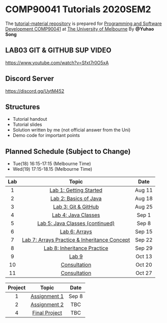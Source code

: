 # COMP90041 Tutorials 2020SEM2
The [tutorial-material repository](https://beaconsyh08.github.io/COMP90041-2020SEM2/) is prepared for [Programming and Software Development COMP90041](https://handbook.unimelb.edu.au/2020/subjects/comp90041) at [The University of Melbourne](https://www.unimelb.edu.au/)
By **@Yuhao Song**  

## **LAB03 GIT & GITHUB SUP VIDEO** ##
https://www.youtube.com/watch?v=Sfxt7r0O5xA

## **Discord Server** ##
https://discord.gg/UytM452

## **Structures**
  * Tutorial handout
  * Tutorial slides
  * Solution written by me (not official answer from the Uni)
  * Demo code for important points

## **Planned Schedule (Subject to Change)**
  * Tue(18) 16:15-17:15 (Melbourne Time)
  * Wed(19) 17:15-18.15 (Melbourne Time)

| Lab | Topic                 | Date     |
|:---:|:---------------------:|:--------:|
| 1   | [Lab 1: Getting Started](Lab01)  | Aug 11 |
| 2   | [Lab 2: Basics of Java](Lab02)  | Aug 18 |
| 3   | [Lab 3: Git & GitHub](Lab03)  | Aug 25 |
| 4   | [Lab 4: Java Classes](Lab04) | Sep 1 |
| 5   | [Lab 5: Java Classes (continued)](Lab05) | Sep 8 |
| 6   | [Lab 6: Arrays](Lab06) | Sep 15 |
| 7   | [Lab 7: Arrays Practice & Inheritance Concept](Lab07) | Sep 22 |
| 8   | [Lab 8: Inheritance Practice](Lab08) | Sep 29 |
| 9   | [Lab 9](Lab09) | Oct 13 |
| 10  | [Consultation](Lab10) | Oct 20 |
| 11  | [Consultation](Lab11) | Oct 27 |

|Project| Topic                 | Date     |
|:---:|:---------------------:|:--------:|
| 1   |  [Assignment 1](Assignment1)   | Sep 8 |
| 2   |  [Assignment 2](Assignment2)   | TBC |
| 4   |  [Final Project](ProjF)  | TBC |
